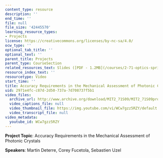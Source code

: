 ```yaml
---
content_type: resource
description: ''
end_time: ''
file: null
file_size: '42445570'
learning_resource_types:
- Projects
license: https://creativecommons.org/licenses/by-nc-sa/4.0/
ocw_type: ''
optional_tab_title: ''
optional_text: ''
parent_title: Projects
parent_type: CourseSection
related_resources_text: Slides ([PDF - 1.2MB](/courses/2-71-optics-spring-2009/resources/mit2_71s09_sw03))
resource_index_text: ''
resourcetype: Video
start_time: ''
title: Accuracy Requirements in the Mechanical Assessment of Photonic Crystals
uid: 2971e4fc-c87d-2d50-737a-7d708737f5b1
video_files:
  archive_url: http://www.archive.org/download/MIT2_71S09/MIT2_71S09proj3_300k.mp4
  video_captions_file: null
  video_thumbnail_file: https://img.youtube.com/vi/WCw7gzz5RZY/default.jpg
  video_transcript_file: null
video_metadata:
  youtube_id: WCw7gzz5RZY
---
```


**Project Topic**: Accuracy Requirements in the Mechanical Assessment of Photonic Crystals

**Speakers**: Martin Deterre, Corey Fucetola, Sebastien Uzel

